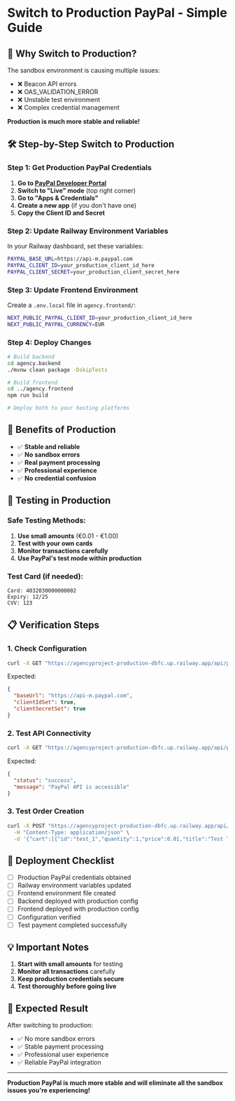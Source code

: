 # Switch to Production PayPal - Simple Guide

## 🚨 **Why Switch to Production?**

The sandbox environment is causing multiple issues:
- ❌ Beacon API errors
- ❌ OAS_VALIDATION_ERROR
- ❌ Unstable test environment
- ❌ Complex credential management

**Production is much more stable and reliable!**

## 🛠️ **Step-by-Step Switch to Production**

### **Step 1: Get Production PayPal Credentials**

1. **Go to [PayPal Developer Portal](https://developer.paypal.com/)**
2. **Switch to "Live" mode** (top right corner)
3. **Go to "Apps & Credentials"**
4. **Create a new app** (if you don't have one)
5. **Copy the Client ID and Secret**

### **Step 2: Update Railway Environment Variables**

In your Railway dashboard, set these variables:
```bash
PAYPAL_BASE_URL=https://api-m.paypal.com
PAYPAL_CLIENT_ID=your_production_client_id_here
PAYPAL_CLIENT_SECRET=your_production_client_secret_here
```

### **Step 3: Update Frontend Environment**

Create a `.env.local` file in `agency.frontend/`:
```bash
NEXT_PUBLIC_PAYPAL_CLIENT_ID=your_production_client_id_here
NEXT_PUBLIC_PAYPAL_CURRENCY=EUR
```

### **Step 4: Deploy Changes**

```bash
# Build backend
cd agency.backend
./mvnw clean package -DskipTests

# Build frontend
cd ../agency.frontend
npm run build

# Deploy both to your hosting platforms
```

## 🎯 **Benefits of Production**

- ✅ **Stable and reliable**
- ✅ **No sandbox errors**
- ✅ **Real payment processing**
- ✅ **Professional experience**
- ✅ **No credential confusion**

## 🔧 **Testing in Production**

### **Safe Testing Methods:**

1. **Use small amounts** (€0.01 - €1.00)
2. **Test with your own cards**
3. **Monitor transactions carefully**
4. **Use PayPal's test mode within production**

### **Test Card (if needed):**
```
Card: 4032030000000002
Expiry: 12/25
CVV: 123
```

## 📋 **Verification Steps**

### **1. Check Configuration**
```bash
curl -X GET "https://agencyproject-production-dbfc.up.railway.app/api/paypal-config"
```

Expected:
```json
{
  "baseUrl": "https://api-m.paypal.com",
  "clientIdSet": true,
  "clientSecretSet": true
}
```

### **2. Test API Connectivity**
```bash
curl -X GET "https://agencyproject-production-dbfc.up.railway.app/api/paypal-test"
```

Expected:
```json
{
  "status": "success",
  "message": "PayPal API is accessible"
}
```

### **3. Test Order Creation**
```bash
curl -X POST "https://agencyproject-production-dbfc.up.railway.app/api/orders" \
  -H "Content-Type: application/json" \
  -d '{"cart":[{"id":"test_1","quantity":1,"price":0.01,"title":"Test Tour"}]}'
```

## 🚀 **Deployment Checklist**

- [ ] Production PayPal credentials obtained
- [ ] Railway environment variables updated
- [ ] Frontend environment file created
- [ ] Backend deployed with production config
- [ ] Frontend deployed with production config
- [ ] Configuration verified
- [ ] Test payment completed successfully

## 💡 **Important Notes**

1. **Start with small amounts** for testing
2. **Monitor all transactions** carefully
3. **Keep production credentials secure**
4. **Test thoroughly before going live**

## 🎉 **Expected Result**

After switching to production:
- ✅ No more sandbox errors
- ✅ Stable payment processing
- ✅ Professional user experience
- ✅ Reliable PayPal integration

---

**Production PayPal is much more stable and will eliminate all the sandbox issues you're experiencing!**
